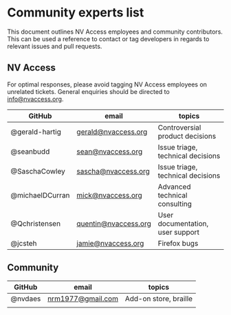 # Community experts list

This document outlines NV Access employees and community contributors.
This can be used a reference to contact or tag developers in regards to relevant issues and pull requests.

## NV Access

For optimal responses, please avoid tagging NV Access employees on unrelated tickets.
General enquiries should be directed to <info@nvaccess.org>.

| GitHub | email | topics |
|---|---|---|
| @gerald-hartig | <gerald@nvaccess.org> | Controversial product decisions |
| @seanbudd | <sean@nvaccess.org> | Issue triage, technical decisions |
| @SaschaCowley | <sascha@nvaccess.org> | Issue triage, technical decisions |
| @michaelDCurran | <mick@nvaccess.org> | Advanced technical consulting |
| @Qchristensen | <quentin@nvaccess.org> | User documentation, user support |
| @jcsteh | <jamie@nvaccess.org> | Firefox bugs |

## Community

| GitHub | email | topics |
|---|---|---|
| @nvdaes | <nrm1977@gmail.com> | Add-on store, braille |
| | | |
